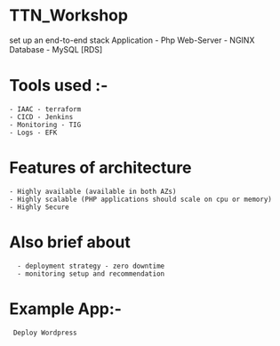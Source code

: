 # TTN_Workshop
set up an end-to-end stack
Application - Php
Web-Server - NGINX
Database - MySQL [RDS]


# Tools used :-
    - IAAC - terraform 
    - CICD - Jenkins
    - Monitoring - TIG
    - Logs - EFK
    
    
# Features of architecture
    - Highly available (available in both AZs)
    - Highly scalable (PHP applications should scale on cpu or memory)
    - Highly Secure
    
# Also brief about
      - deployment strategy - zero downtime
      - monitoring setup and recommendation
# Example App:-
     Deploy Wordpress

